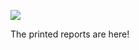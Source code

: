 ![](https://db-feed.s3.amazonaws.com/legacy/book_shot-1519407802519.jpg)

The printed reports are here!

